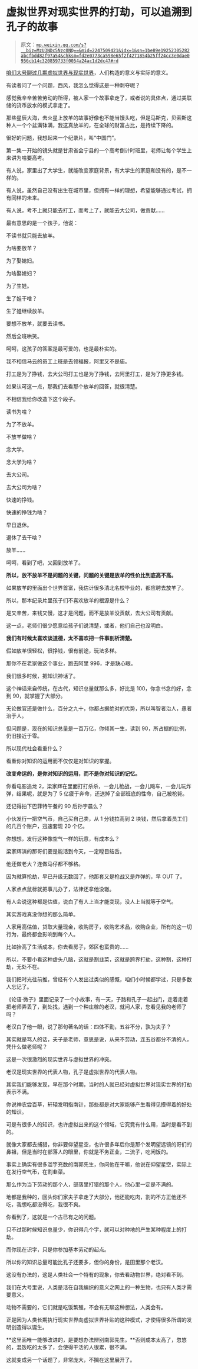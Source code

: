 # 虚拟世界对现实世界的打劫，可以追溯到孔子的故事

> 原文：[`mp.weixin.qq.com/s?__biz=MzU3NDc5Nzc0NQ==&mid=2247509421&idx=1&sn=1be89e19252305282abcfbdd82f97a54&chksm=fd2e0773ca598e65f2f4271854b25ff24cc3e0dae0956cb14c320859733f0054a24ac1d2dc47#rd`](http://mp.weixin.qq.com/s?__biz=MzU3NDc5Nzc0NQ==&mid=2247509421&idx=1&sn=1be89e19252305282abcfbdd82f97a54&chksm=fd2e0773ca598e65f2f4271854b25ff24cc3e0dae0956cb14c320859733f0054a24ac1d2dc47#rd)

[咱们大号聊过几期虚拟世界与现实世界](http://mp.weixin.qq.com/s?__biz=MzU0MjYwNDU2Mw==&mid=2247502237&idx=1&sn=8d2d671f8de836e1ff7162b0ee95ba77&chksm=fb1aa5e1cc6d2cf7825b302debc5d80ea6c9ae2aebe6154fea6ed195e26c8263c276b9a648f2&scene=21#wechat_redirect)，人们构造的意义与实际的意义。

有读者问了一个问题，西风，我怎么觉得这是一种剥夺呢？

感觉我辛辛苦苦劳动的所得，被人家一个故事拿走了，或者说的具体点，通过美联储的货币放水的模式拿走了。

那些星辰大海，去火星上放羊的故事好像也不能当馒头吃，但是马斯克，贝索斯这种人一个个盆满钵满，我这真放羊的，在全球的财富占比，是持续下降的。

很好的问题，我想起来一个纪录片，叫“中国门”。

第一集一开始的镜头就是甘肃省会宁县的一个高考倒计时班里，老师让每个学生上来讲为啥要高考。

有人说，家里出了大学生，就能改变家庭背景，有大学生的家庭和没有的，是不一样的。

有人说，虽然自己没有出生在城市里，但拥有一样的理想，希望能够通过考试，拥有同样的未来。

有人说，考不上就只能去打工，而考上了，就能去大公司，做贡献......

最有意思的是一个孩子，他说：

不读书就只能去放羊。

为啥要放羊？ 

为了娶媳妇。 

为啥娶媳妇？ 

为了生娃。 

生了娃干啥？ 

生了娃继续放羊。 

要想不放羊，就要去读书。 

然后全班哄笑。

呵呵，这孩子的答案是最可爱的，也是最朴实的。

我不相信马云的员工上班是去领福报，阿里又不是庙。

打工是为了挣钱，去大公司打工也是为了挣钱，去阿里打工，是为了挣更多钱。

如果认可这一点，那我们去看那个放羊的回答，就很清楚。

不相信我给你改造下这个段子。

读书为啥？

为了不放羊。 

不放羊做啥？ 

念大学。 

念大学为啥？ 

去大公司。 

去大公司为啥？ 

快速的挣钱。 

快速的挣钱为啥？ 

早日退休。 

退休了去干啥？

放羊......

呵呵，看到了吧，又回到放羊了。

**所以，放不放羊不是问题的关键，问题的关键是放羊的性价比到底高不高。**

如果放羊的里面出个世界首富，我估计很多清北名校毕业的，都应聘去放羊了。

所以，那本纪录片里孩子们不喜欢放羊的根源是什么？

是又辛苦，来钱又慢，这才是问题，而不是放羊没贡献，去大公司有贡献。

这一点，老师们很少愿意给孩子们说清楚，或者，他们自己也没明白。

**我们有时候太喜欢谈道德，太不喜欢把一件事剖析清楚。**

假如放羊很轻松，很挣钱，很有前途，玩法多样。

那你不在老家做这个事业，跑去阿里 996，才是缺心眼。

我们很多时候，把知识神话了。

这个神话来自传统，在古代，知识总量就那么多，好比是 100，你念书念的好，念到 90，就掌握了大部分。

无论做官还是做什么，百分之九十，你都占据绝对的优势，所以叫智者治人，愚者治于人。

但问题是，现在的知识总量是一百万亿，你倾其一生，读到 90，所占据的比例，仍旧接近于零。

所以现代社会看重什么？

看重你对知识的运用而不仅仅是对知识的掌握。

**改变命运的，是你对知识的运用，而不是你对知识的记忆。**

你看电影追龙 2，梁家辉在里面打打杀杀，一会儿枪战，一会儿飚车，一会儿玩炸弹，结果呢，就是为了 5 亿疲于奔命，还送掉了全部班底的性命，自己被枪毙。

还记得拍下巴菲特午餐的 90 后孙宇晨么？

小伙发行一把空气币，自己买自己卖，从 1 分钱拉高到 2 块钱，然后拿着员工们的几百个账户，迅速套现 20 个亿。

你想想，发行这种像空气一样的玩意，有成本么？

梁家辉演的那哥们要是能活到今天，一定瞠目结舌。

他还做老大？连做马仔都不够格。

因为就算抢劫，早已升级无数回了，他那套又是枪战又是炸弹的，早 OUT 了。

人家点点鼠标就把事儿办了，法律还拿他没辙。

有人会说这种都是估值，说白了有人上当才能变现，没人上当就等于空气。

其实游戏真没你想的那么简单。

人家用高估值，贷取大量现金，收购房子，收购艺术品，收购企业，所有的这一切行为，最终都会影响到每个人。

比如抬高了生活成本，你去看房子，郊区也蛮贵的......

所以，不要小看这种虚头八脑，这就是割韭菜，这就是跨界打劫，这种割，这种打劫，无处不在。 

我们把时光往前推，曾经有个人发出过类似的感慨，咱们小时候都学过，只是多数人忘记了。

《论语·微子》里面记录了一个小故事，有一天，子路和孔子一起出门，走着走着把老师弄丢了，到处找，遇到一个种庄稼的老汉，就问人家，您看见我的老师了吗？

老汉白了他一眼，说了那句著名的话：四体不勤，五谷不分，孰为夫子？

其实就是骂人的话，夫子是老师，意思是说，从来不劳动，连五谷都分不清的人，凭什么做老师呢？

这是一次很激烈的现实世界与虚拟世界的冲突。

老汉是现实世界的代表人物，孔子是虚拟世界的代表人物。

其实我们能够发现，早在那个时期，当时的人就已经对虚拟世界对现实世界的打劫表示不满。

你说神农尝百草，轩辕发明指南针，那些都是对大家能够产生看得见摸得着的好处的知识。

可是有很多人的知识，也许虚拟出来的这个领域，它究竟有什么用，当时是看不到的。

就像大家都去捕猎，你非要仰望星空，也许很多年后你是那个发明望远镜的哥们的鼻祖，但是当时在部落人的眼里，你就是不务正业，二流子，吃闲饭的。

事实上确实有很多滥竽充数的南郭先生，你问他在干嘛，他说在仰望星空，实际上在发行空气币，在割韭菜。

那么作为当下劳动的那个人，部落里打猎的那个人，他心里一定是不满的。

地都是我种的，回头你们家夫子拿走了大部分，他还能吃肉，割的不方正他还不吃，我想吃都没得吃，我很不爽。

你看到了，这就是一个古已有之的问题。

只不过那时候知识总量少，你识得几个字，就可以对种地的产生某种程度上的打劫。

而你现在识字，只是你参加基本劳动的起点。

所以你的知识总量可能比孔子还要多，但你的身份，是田里那个老汉。

这没有办法的，这是人类社会一个特有的现象，你去看动物世界，绝对看不到。

我们在大号里说，人类是活在自我编织的意义之网上的一种生物，也只有人类才需要意义。

动物不需要的，它们就是吃饭繁殖，不会有无聊这种想法，人类会有。

正是因为人类长期执行现实世界向虚拟世界补贴的这种模式，才使得很多所谓的发明创造得以诞生。

**这里面唯一能够改进的，是要想办法辨别南郭先生。**否则成本太高了，忽悠的，混饭吃的太多了，会使得干活的人很累，很不满。

这就变成另一个话题了，非常庞大，不搁在这里展开了。